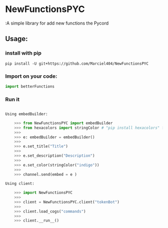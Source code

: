 # NewFunctionsPYC

:A simple library for add new functions the Pycord

## Usage:
### install with pip

```shell
pip install -U git+https://github.com/Marciel404/NewFunctionsPYC
```

### Import on your code:

```python
import betterFunctions
```
### Run it
```python

Using embedBuilder:

    >>> from NewFunctionsPYC import embedBuilder
    >>> from hexacolors import stringColor # "pip install hexacolors" for use this
    >>>
    >>> e: embedBuilder = embedBuilder()
    >>>
    >>> e.set_title("Title")
    >>>
    >>> e.set_description("Description")
    >>>
    >>> e.set_color(stringColor("indigo"))
    >>>
    >>> channel.send(embed = e )
    
Using client:

    >>> import NewFunctionsPYC
    >>>
    >>> client = NewFunctionsPYC.client("tokenBot")
    >>>
    >>> client.load_cogs("commands")
    >>>
    >>> client.__run__()
        
```
